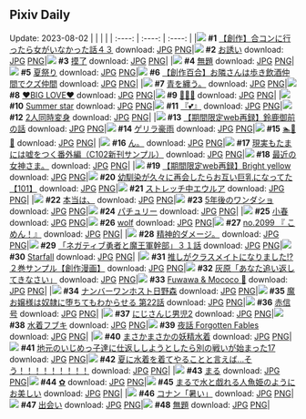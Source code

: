 ## Pixiv Daily
Update: 2023-08-02
|      |      |      |
| :----: | :----: | :----: |
|![](https://pixiv.microyu.workers.dev/c/240x480/img-master/img/2023/07/31/00/00/54/110386941_p0_master1200.jpg) **#1** [【創作】合コンに行ったら女がいなかった話４３](https://www.pixiv.net/artworks/110386941) download: [JPG](https://pixiv.microyu.workers.dev/img-original/img/2023/07/31/00/00/54/110386941_p0.jpg) [PNG](https://pixiv.microyu.workers.dev/img-original/img/2023/07/31/00/00/54/110386941_p0.png)|![](https://pixiv.microyu.workers.dev/c/240x480/img-master/img/2023/07/31/08/33/42/110395377_p0_master1200.jpg) **#2** [お誘い](https://www.pixiv.net/artworks/110395377) download: [JPG](https://pixiv.microyu.workers.dev/img-original/img/2023/07/31/08/33/42/110395377_p0.jpg) [PNG](https://pixiv.microyu.workers.dev/img-original/img/2023/07/31/08/33/42/110395377_p0.png)|![](https://pixiv.microyu.workers.dev/c/240x480/img-master/img/2023/07/31/01/04/34/110389219_p0_master1200.jpg) **#3** [摸了](https://www.pixiv.net/artworks/110389219) download: [JPG](https://pixiv.microyu.workers.dev/img-original/img/2023/07/31/01/04/34/110389219_p0.jpg) [PNG](https://pixiv.microyu.workers.dev/img-original/img/2023/07/31/01/04/34/110389219_p0.png)|
|![](https://pixiv.microyu.workers.dev/c/240x480/img-master/img/2023/07/31/00/08/03/110387420_p0_master1200.jpg) **#4** [無題](https://www.pixiv.net/artworks/110387420) download: [JPG](https://pixiv.microyu.workers.dev/img-original/img/2023/07/31/00/08/03/110387420_p0.jpg) [PNG](https://pixiv.microyu.workers.dev/img-original/img/2023/07/31/00/08/03/110387420_p0.png)|![](https://pixiv.microyu.workers.dev/c/240x480/img-master/img/2023/08/01/06/00/08/110422637_p0_master1200.jpg) **#5** [夏祭り](https://www.pixiv.net/artworks/110422637) download: [JPG](https://pixiv.microyu.workers.dev/img-original/img/2023/08/01/06/00/08/110422637_p0.jpg) [PNG](https://pixiv.microyu.workers.dev/img-original/img/2023/08/01/06/00/08/110422637_p0.png)|![](https://pixiv.microyu.workers.dev/c/240x480/img-master/img/2023/07/31/19/59/01/110407451_p0_master1200.jpg) **#6** [【創作百合】お隣さんは歩き飲酒仲間でクズ仲間](https://www.pixiv.net/artworks/110407451) download: [JPG](https://pixiv.microyu.workers.dev/img-original/img/2023/07/31/19/59/01/110407451_p0.jpg) [PNG](https://pixiv.microyu.workers.dev/img-original/img/2023/07/31/19/59/01/110407451_p0.png)|
|![](https://pixiv.microyu.workers.dev/c/240x480/img-master/img/2023/07/31/00/00/32/110386883_p0_master1200.jpg) **#7** [青を纏う。](https://www.pixiv.net/artworks/110386883) download: [JPG](https://pixiv.microyu.workers.dev/img-original/img/2023/07/31/00/00/32/110386883_p0.jpg) [PNG](https://pixiv.microyu.workers.dev/img-original/img/2023/07/31/00/00/32/110386883_p0.png)|![](https://pixiv.microyu.workers.dev/c/240x480/img-master/img/2023/07/31/12/00/21/110398257_p0_master1200.jpg) **#8** [♥BIG LOVE♥](https://www.pixiv.net/artworks/110398257) download: [JPG](https://pixiv.microyu.workers.dev/img-original/img/2023/07/31/12/00/21/110398257_p0.jpg) [PNG](https://pixiv.microyu.workers.dev/img-original/img/2023/07/31/12/00/21/110398257_p0.png)|![](https://pixiv.microyu.workers.dev/c/240x480/img-master/img/2023/08/01/10/02/43/110425756_p0_master1200.jpg) **#9** [🌸🌊🌸](https://www.pixiv.net/artworks/110425756) download: [JPG](https://pixiv.microyu.workers.dev/img-original/img/2023/08/01/10/02/43/110425756_p0.jpg) [PNG](https://pixiv.microyu.workers.dev/img-original/img/2023/08/01/10/02/43/110425756_p0.png)|
|![](https://pixiv.microyu.workers.dev/c/240x480/img-master/img/2023/07/31/11/34/06/110397801_p0_master1200.jpg) **#10** [Summer star](https://www.pixiv.net/artworks/110397801) download: [JPG](https://pixiv.microyu.workers.dev/img-original/img/2023/07/31/11/34/06/110397801_p0.jpg) [PNG](https://pixiv.microyu.workers.dev/img-original/img/2023/07/31/11/34/06/110397801_p0.png)|![](https://pixiv.microyu.workers.dev/c/240x480/img-master/img/2023/07/31/12/02/52/110398349_p0_master1200.jpg) **#11** [『💕』](https://www.pixiv.net/artworks/110398349) download: [JPG](https://pixiv.microyu.workers.dev/img-original/img/2023/07/31/12/02/52/110398349_p0.jpg) [PNG](https://pixiv.microyu.workers.dev/img-original/img/2023/07/31/12/02/52/110398349_p0.png)|![](https://pixiv.microyu.workers.dev/c/240x480/img-master/img/2023/07/31/00/04/27/110387250_p0_master1200.jpg) **#12** [2人同時変身](https://www.pixiv.net/artworks/110387250) download: [JPG](https://pixiv.microyu.workers.dev/img-original/img/2023/07/31/00/04/27/110387250_p0.jpg) [PNG](https://pixiv.microyu.workers.dev/img-original/img/2023/07/31/00/04/27/110387250_p0.png)|
|![](https://pixiv.microyu.workers.dev/c/240x480/img-master/img/2023/07/31/18/37/57/110405341_p0_master1200.jpg) **#13** [【期間限定web再録】鈴鹿御前の話](https://www.pixiv.net/artworks/110405341) download: [JPG](https://pixiv.microyu.workers.dev/img-original/img/2023/07/31/18/37/57/110405341_p0.jpg) [PNG](https://pixiv.microyu.workers.dev/img-original/img/2023/07/31/18/37/57/110405341_p0.png)|![](https://pixiv.microyu.workers.dev/c/240x480/img-master/img/2023/08/01/20/30/30/110437931_p0_master1200.jpg) **#14** [ゲリラ豪雨](https://www.pixiv.net/artworks/110437931) download: [JPG](https://pixiv.microyu.workers.dev/img-original/img/2023/08/01/20/30/30/110437931_p0.jpg) [PNG](https://pixiv.microyu.workers.dev/img-original/img/2023/08/01/20/30/30/110437931_p0.png)|![](https://pixiv.microyu.workers.dev/c/240x480/img-master/img/2023/08/01/10/03/38/110425764_p0_master1200.jpg) **#15** [🏊🦕👭](https://www.pixiv.net/artworks/110425764) download: [JPG](https://pixiv.microyu.workers.dev/img-original/img/2023/08/01/10/03/38/110425764_p0.jpg) [PNG](https://pixiv.microyu.workers.dev/img-original/img/2023/08/01/10/03/38/110425764_p0.png)|
|![](https://pixiv.microyu.workers.dev/c/240x480/img-master/img/2023/07/31/00/00/15/110386839_p0_master1200.jpg) **#16** [ん。](https://www.pixiv.net/artworks/110386839) download: [JPG](https://pixiv.microyu.workers.dev/img-original/img/2023/07/31/00/00/15/110386839_p0.jpg) [PNG](https://pixiv.microyu.workers.dev/img-original/img/2023/07/31/00/00/15/110386839_p0.png)|![](https://pixiv.microyu.workers.dev/c/240x480/img-master/img/2023/08/01/18/19/54/110433937_p0_master1200.jpg) **#17** [現実もたまには嘘をつく番外編（C102新刊サンプル）](https://www.pixiv.net/artworks/110433937) download: [JPG](https://pixiv.microyu.workers.dev/img-original/img/2023/08/01/18/19/54/110433937_p0.jpg) [PNG](https://pixiv.microyu.workers.dev/img-original/img/2023/08/01/18/19/54/110433937_p0.png)|![](https://pixiv.microyu.workers.dev/c/240x480/img-master/img/2023/07/31/07/36/27/110394582_p0_master1200.jpg) **#18** [最近の女神さま。](https://www.pixiv.net/artworks/110394582) download: [JPG](https://pixiv.microyu.workers.dev/img-original/img/2023/07/31/07/36/27/110394582_p0.jpg) [PNG](https://pixiv.microyu.workers.dev/img-original/img/2023/07/31/07/36/27/110394582_p0.png)|
|![](https://pixiv.microyu.workers.dev/c/240x480/img-master/img/2023/07/31/00/36/49/110388432_p0_master1200.jpg) **#19** [【期間限定web再録】Bright yellow](https://www.pixiv.net/artworks/110388432) download: [JPG](https://pixiv.microyu.workers.dev/img-original/img/2023/07/31/00/36/49/110388432_p0.jpg) [PNG](https://pixiv.microyu.workers.dev/img-original/img/2023/07/31/00/36/49/110388432_p0.png)|![](https://pixiv.microyu.workers.dev/c/240x480/img-master/img/2023/08/01/00/05/09/110416585_p0_master1200.jpg) **#20** [幼馴染が久々に再会したらお互い巨乳になってた【101】](https://www.pixiv.net/artworks/110416585) download: [JPG](https://pixiv.microyu.workers.dev/img-original/img/2023/08/01/00/05/09/110416585_p0.jpg) [PNG](https://pixiv.microyu.workers.dev/img-original/img/2023/08/01/00/05/09/110416585_p0.png)|![](https://pixiv.microyu.workers.dev/c/240x480/img-master/img/2023/08/01/00/01/01/110416193_p0_master1200.jpg) **#21** [ストレッチ中エウルア](https://www.pixiv.net/artworks/110416193) download: [JPG](https://pixiv.microyu.workers.dev/img-original/img/2023/08/01/00/01/01/110416193_p0.jpg) [PNG](https://pixiv.microyu.workers.dev/img-original/img/2023/08/01/00/01/01/110416193_p0.png)|
|![](https://pixiv.microyu.workers.dev/c/240x480/img-master/img/2023/08/01/18/32/27/110434742_p0_master1200.jpg) **#22** [本当は、](https://www.pixiv.net/artworks/110434742) download: [JPG](https://pixiv.microyu.workers.dev/img-original/img/2023/08/01/18/32/27/110434742_p0.jpg) [PNG](https://pixiv.microyu.workers.dev/img-original/img/2023/08/01/18/32/27/110434742_p0.png)|![](https://pixiv.microyu.workers.dev/c/240x480/img-master/img/2023/08/01/01/07/33/110418675_p0_master1200.jpg) **#23** [5年後のワンダショ](https://www.pixiv.net/artworks/110418675) download: [JPG](https://pixiv.microyu.workers.dev/img-original/img/2023/08/01/01/07/33/110418675_p0.jpg) [PNG](https://pixiv.microyu.workers.dev/img-original/img/2023/08/01/01/07/33/110418675_p0.png)|![](https://pixiv.microyu.workers.dev/c/240x480/img-master/img/2023/08/02/13/17/05/110416263_p0_master1200.jpg) **#24** [パチュリー](https://www.pixiv.net/artworks/110416263) download: [JPG](https://pixiv.microyu.workers.dev/img-original/img/2023/08/02/13/17/05/110416263_p0.jpg) [PNG](https://pixiv.microyu.workers.dev/img-original/img/2023/08/02/13/17/05/110416263_p0.png)|
|![](https://pixiv.microyu.workers.dev/c/240x480/img-master/img/2023/07/31/12/20/03/110398643_p0_master1200.jpg) **#25** [小春](https://www.pixiv.net/artworks/110398643) download: [JPG](https://pixiv.microyu.workers.dev/img-original/img/2023/07/31/12/20/03/110398643_p0.jpg) [PNG](https://pixiv.microyu.workers.dev/img-original/img/2023/07/31/12/20/03/110398643_p0.png)|![](https://pixiv.microyu.workers.dev/c/240x480/img-master/img/2023/07/31/00/41/47/110388598_p0_master1200.jpg) **#26** [wolf](https://www.pixiv.net/artworks/110388598) download: [JPG](https://pixiv.microyu.workers.dev/img-original/img/2023/07/31/00/41/47/110388598_p0.jpg) [PNG](https://pixiv.microyu.workers.dev/img-original/img/2023/07/31/00/41/47/110388598_p0.png)|![](https://pixiv.microyu.workers.dev/c/240x480/img-master/img/2023/07/31/21/34/42/110410675_p0_master1200.jpg) **#27** [no.2099 『 こめん！』](https://www.pixiv.net/artworks/110410675) download: [JPG](https://pixiv.microyu.workers.dev/img-original/img/2023/07/31/21/34/42/110410675_p0.jpg) [PNG](https://pixiv.microyu.workers.dev/img-original/img/2023/07/31/21/34/42/110410675_p0.png)|
|![](https://pixiv.microyu.workers.dev/c/240x480/img-master/img/2023/07/31/20/41/01/110408813_p0_master1200.jpg) **#28** [精神的ダメージ。](https://www.pixiv.net/artworks/110408813) download: [JPG](https://pixiv.microyu.workers.dev/img-original/img/2023/07/31/20/41/01/110408813_p0.jpg) [PNG](https://pixiv.microyu.workers.dev/img-original/img/2023/07/31/20/41/01/110408813_p0.png)|![](https://pixiv.microyu.workers.dev/c/240x480/img-master/img/2023/08/01/17/06/37/110432833_p0_master1200.jpg) **#29** [「ネガティブ勇者と魔王軍幹部」３１話](https://www.pixiv.net/artworks/110432833) download: [JPG](https://pixiv.microyu.workers.dev/img-original/img/2023/08/01/17/06/37/110432833_p0.jpg) [PNG](https://pixiv.microyu.workers.dev/img-original/img/2023/08/01/17/06/37/110432833_p0.png)|![](https://pixiv.microyu.workers.dev/c/240x480/img-master/img/2023/08/01/23/40/44/110416076_p0_master1200.jpg) **#30** [Starfall](https://www.pixiv.net/artworks/110416076) download: [JPG](https://pixiv.microyu.workers.dev/img-original/img/2023/08/01/23/40/44/110416076_p0.jpg) [PNG](https://pixiv.microyu.workers.dev/img-original/img/2023/08/01/23/40/44/110416076_p0.png)|
|![](https://pixiv.microyu.workers.dev/c/240x480/img-master/img/2023/08/01/00/04/33/110416545_p0_master1200.jpg) **#31** [推しがクラスメイトになりました!?２巻サンプル【創作漫画】](https://www.pixiv.net/artworks/110416545) download: [JPG](https://pixiv.microyu.workers.dev/img-original/img/2023/08/01/00/04/33/110416545_p0.jpg) [PNG](https://pixiv.microyu.workers.dev/img-original/img/2023/08/01/00/04/33/110416545_p0.png)|![](https://pixiv.microyu.workers.dev/c/240x480/img-master/img/2023/07/31/16/03/12/110402218_p0_master1200.jpg) **#32** [灰原「あなた追い返してきなさい」](https://www.pixiv.net/artworks/110402218) download: [JPG](https://pixiv.microyu.workers.dev/img-original/img/2023/07/31/16/03/12/110402218_p0.jpg) [PNG](https://pixiv.microyu.workers.dev/img-original/img/2023/07/31/16/03/12/110402218_p0.png)|![](https://pixiv.microyu.workers.dev/c/240x480/img-master/img/2023/07/31/13/58/28/110400201_p0_master1200.jpg) **#33** [Fuwawa & Mococo 🐾](https://www.pixiv.net/artworks/110400201) download: [JPG](https://pixiv.microyu.workers.dev/img-original/img/2023/07/31/13/58/28/110400201_p0.jpg) [PNG](https://pixiv.microyu.workers.dev/img-original/img/2023/07/31/13/58/28/110400201_p0.png)|
|![](https://pixiv.microyu.workers.dev/c/240x480/img-master/img/2023/08/01/22/00/17/110440961_p0_master1200.jpg) **#34** [ナンバーワンホスト日野森](https://www.pixiv.net/artworks/110440961) download: [JPG](https://pixiv.microyu.workers.dev/img-original/img/2023/08/01/22/00/17/110440961_p0.jpg) [PNG](https://pixiv.microyu.workers.dev/img-original/img/2023/08/01/22/00/17/110440961_p0.png)|![](https://pixiv.microyu.workers.dev/c/240x480/img-master/img/2023/07/31/00/03/30/110387191_p0_master1200.jpg) **#35** [魔お嬢様は奴隷に堕ちてもわからせる 第22話](https://www.pixiv.net/artworks/110387191) download: [JPG](https://pixiv.microyu.workers.dev/img-original/img/2023/07/31/00/03/30/110387191_p0.jpg) [PNG](https://pixiv.microyu.workers.dev/img-original/img/2023/07/31/00/03/30/110387191_p0.png)|![](https://pixiv.microyu.workers.dev/c/240x480/img-master/img/2023/08/01/09/49/22/110425570_p0_master1200.jpg) **#36** [赤信号](https://www.pixiv.net/artworks/110425570) download: [JPG](https://pixiv.microyu.workers.dev/img-original/img/2023/08/01/09/49/22/110425570_p0.jpg) [PNG](https://pixiv.microyu.workers.dev/img-original/img/2023/08/01/09/49/22/110425570_p0.png)|
|![](https://pixiv.microyu.workers.dev/c/240x480/img-master/img/2023/08/01/20/41/45/110438258_p0_master1200.jpg) **#37** [にじさんじ男児2](https://www.pixiv.net/artworks/110438258) download: [JPG](https://pixiv.microyu.workers.dev/img-original/img/2023/08/01/20/41/45/110438258_p0.jpg) [PNG](https://pixiv.microyu.workers.dev/img-original/img/2023/08/01/20/41/45/110438258_p0.png)|![](https://pixiv.microyu.workers.dev/c/240x480/img-master/img/2023/08/01/00/00/45/110416148_p0_master1200.jpg) **#38** [水着フブキ](https://www.pixiv.net/artworks/110416148) download: [JPG](https://pixiv.microyu.workers.dev/img-original/img/2023/08/01/00/00/45/110416148_p0.jpg) [PNG](https://pixiv.microyu.workers.dev/img-original/img/2023/08/01/00/00/45/110416148_p0.png)|![](https://pixiv.microyu.workers.dev/c/240x480/img-master/img/2023/08/01/18/06/15/110434161_p0_master1200.jpg) **#39** [夜話 Forgotten Fables](https://www.pixiv.net/artworks/110434161) download: [JPG](https://pixiv.microyu.workers.dev/img-original/img/2023/08/01/18/06/15/110434161_p0.jpg) [PNG](https://pixiv.microyu.workers.dev/img-original/img/2023/08/01/18/06/15/110434161_p0.png)|
|![](https://pixiv.microyu.workers.dev/c/240x480/img-master/img/2023/07/31/00/38/17/110388482_p0_master1200.jpg) **#40** [まさかまさかの妖精水着](https://www.pixiv.net/artworks/110388482) download: [JPG](https://pixiv.microyu.workers.dev/img-original/img/2023/07/31/00/38/17/110388482_p0.jpg) [PNG](https://pixiv.microyu.workers.dev/img-original/img/2023/07/31/00/38/17/110388482_p0.png)|![](https://pixiv.microyu.workers.dev/c/240x480/img-master/img/2023/08/01/11/03/55/110426665_p0_master1200.jpg) **#41** [地元のいじめっ子達に仕返ししようとしたら別の戦いが始まった17](https://www.pixiv.net/artworks/110426665) download: [JPG](https://pixiv.microyu.workers.dev/img-original/img/2023/08/01/11/03/55/110426665_p0.jpg) [PNG](https://pixiv.microyu.workers.dev/img-original/img/2023/08/01/11/03/55/110426665_p0.png)|![](https://pixiv.microyu.workers.dev/c/240x480/img-master/img/2023/07/31/20/14/04/110408031_p0_master1200.jpg) **#42** [夏に水着を着てやることと言えば…そう！！！！！！！！！](https://www.pixiv.net/artworks/110408031) download: [JPG](https://pixiv.microyu.workers.dev/img-original/img/2023/07/31/20/14/04/110408031_p0.jpg) [PNG](https://pixiv.microyu.workers.dev/img-original/img/2023/07/31/20/14/04/110408031_p0.png)|
|![](https://pixiv.microyu.workers.dev/c/240x480/img-master/img/2023/07/31/03/51/21/110392041_p0_master1200.jpg) **#43** [まる](https://www.pixiv.net/artworks/110392041) download: [JPG](https://pixiv.microyu.workers.dev/img-original/img/2023/07/31/03/51/21/110392041_p0.jpg) [PNG](https://pixiv.microyu.workers.dev/img-original/img/2023/07/31/03/51/21/110392041_p0.png)|![](https://pixiv.microyu.workers.dev/c/240x480/img-master/img/2023/07/31/21/50/37/110411239_p0_master1200.jpg) **#44** [✿](https://www.pixiv.net/artworks/110411239) download: [JPG](https://pixiv.microyu.workers.dev/img-original/img/2023/07/31/21/50/37/110411239_p0.jpg) [PNG](https://pixiv.microyu.workers.dev/img-original/img/2023/07/31/21/50/37/110411239_p0.png)|![](https://pixiv.microyu.workers.dev/c/240x480/img-master/img/2023/07/31/00/34/17/110388362_p0_master1200.jpg) **#45** [まるで水と戯れる人魚姫のようにお美しい](https://www.pixiv.net/artworks/110388362) download: [JPG](https://pixiv.microyu.workers.dev/img-original/img/2023/07/31/00/34/17/110388362_p0.jpg) [PNG](https://pixiv.microyu.workers.dev/img-original/img/2023/07/31/00/34/17/110388362_p0.png)|
|![](https://pixiv.microyu.workers.dev/c/240x480/img-master/img/2023/08/01/14/00/38/110429575_p0_master1200.jpg) **#46** [コナン「暑い」](https://www.pixiv.net/artworks/110429575) download: [JPG](https://pixiv.microyu.workers.dev/img-original/img/2023/08/01/14/00/38/110429575_p0.jpg) [PNG](https://pixiv.microyu.workers.dev/img-original/img/2023/08/01/14/00/38/110429575_p0.png)|![](https://pixiv.microyu.workers.dev/c/240x480/img-master/img/2023/08/01/12/32/13/110428247_p0_master1200.jpg) **#47** [出会い](https://www.pixiv.net/artworks/110428247) download: [JPG](https://pixiv.microyu.workers.dev/img-original/img/2023/08/01/12/32/13/110428247_p0.jpg) [PNG](https://pixiv.microyu.workers.dev/img-original/img/2023/08/01/12/32/13/110428247_p0.png)|![](https://pixiv.microyu.workers.dev/c/240x480/img-master/img/2023/07/31/22/22/38/110412429_p0_master1200.jpg) **#48** [無題](https://www.pixiv.net/artworks/110412429) download: [JPG](https://pixiv.microyu.workers.dev/img-original/img/2023/07/31/22/22/38/110412429_p0.jpg) [PNG](https://pixiv.microyu.workers.dev/img-original/img/2023/07/31/22/22/38/110412429_p0.png)|
